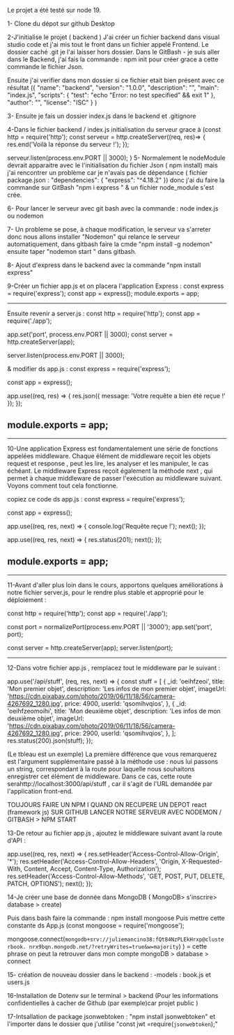 Le projet a été testé sur node 19.

1- Clone du dépot sur github Desktop

2-J'initialise le projet ( backend )
J'ai créer un fichier backend dans visual studio code et j'ai mis tout le front dans un fichier appelé Frontend.
Le dossier caché .git je l'ai laisser hors dossier.
Dans le GitBash - je suis aller dans le Backend, j'ai fais la commande : npm init pour créer grace a cette commande le fichier Json.

Ensuite j'ai verifier dans mon dossier si ce fichier etait bien présent avec ce résultat ({
"name": "backend",
"version": "1.0.0",
"description": "",
"main": "index.js",
"scripts": {
"test": "echo \"Error: no test specified\" && exit 1"
},
"author": "",
"license": "ISC"
}
)

3- Ensuite je fais un dossier index.js dans le backend
et .gitignore

4-Dans le fichier backend / index.js initialisation du serveur grace à (const http = require('http');
const serveur = http.createServer((req, res)=> {
res.end('Voilà la réponse du serveur !');
});

serveur.listen(process.env.PORT || 3000);
)
5- Normalement le nodeModule devrait apparaitre avec le l'initialisation du fichier Json ( npm install) mais j'ai rencontrer un problème car je n'avais pas de dépendance ( fichier package.json : "dependencies": {
"express": "^4.18.2"
}) donc j'ai du faire la commande sur GitBash "npm i express " & un fichier node_module s'est crée.

6- Pour lancer le serveur avec git bash avec la commande : node index.js ou nodemon

7- Un probleme se pose, à chaque modification, le serveur va s'arreter donc nous allons installer "Nodemon" qui relance le serveur automatiquement, dans gitbash faire la cmde "npm install -g nodemon" ensuite taper "nodemon start " dans gitbash.

8- Ajout d'express dans le backend avec la commande "npm install express"



9-Créer un fichier app.js et on placera l'application Express :
const express = require('express');
const app = express();
module.exports = app;

----------------------------------------------

Ensuite revenir a server.js :
const http = require('http');
const app = require('./app');

app.set('port', process.env.PORT || 3000);
const server = http.createServer(app);

server.listen(process.env.PORT || 3000);

& modifier ds app.js : const express = require('express');

const app = express();

app.use((req, res) => {
res.json({ message: 'Votre requête a bien été reçue !' });
});

## module.exports = app;
-------------------------------------------------

10-Une application Express est fondamentalement une série de fonctions appelées middleware. Chaque élément de middleware reçoit les objets request et response , peut les lire, les analyser et les manipuler, le cas échéant. Le middleware Express reçoit également la méthode next , qui permet à chaque middleware de passer l'exécution au middleware suivant. Voyons comment tout cela fonctionne.

copiez ce code ds app.js :
const express = require('express');

const app = express();

app.use((req, res, next) => {
console.log('Requête reçue !');
next();
});

app.use((req, res, next) => {
res.status(201);
next();
});

## module.exports = app;

--------------------------------------------------

11-Avant d'aller plus loin dans le cours, apportons quelques améliorations à notre fichier server.js, pour le rendre plus stable et approprié pour le déploiement :

const http = require('http');
const app = require('./app');

const port = normalizePort(process.env.PORT || '3000');
app.set('port', port);

const server = http.createServer(app);
server.listen(port);

---------------------------------------------------

12-Dans votre fichier app.js , remplacez tout le middleware par le suivant :

app.use('/api/stuff', (req, res, next) => {
const stuff = [
{
_id: 'oeihfzeoi',
title: 'Mon premier objet',
description: 'Les infos de mon premier objet',
imageUrl: 'https://cdn.pixabay.com/photo/2019/06/11/18/56/camera-4267692_1280.jpg',
price: 4900,
userId: 'qsomihvqios',
},
{
_id: 'oeihfzeomoihi',
title: 'Mon deuxième objet',
description: 'Les infos de mon deuxième objet',
imageUrl: 'https://cdn.pixabay.com/photo/2019/06/11/18/56/camera-4267692_1280.jpg',
price: 2900,
userId: 'qsomihvqios',
},
];
res.status(200).json(stuff);
});

(Le tbleau est un exemple)
La première différence que vous remarquerez est l'argument supplémentaire passé à la méthode use : nous lui passons un string, correspondant à la route pour laquelle nous souhaitons enregistrer cet élément de middleware. Dans ce cas, cette route serahttp://localhost:3000/api/stuff , car il s'agit de l'URL demandée par l'application front-end.

TOUJOURS FAIRE UN NPM I QUAND ON RECUPERE UN DEPOT react (framework js) SUR GITHUB
LANCER NOTRE SERVEUR AVEC NODEMON / GITBASH > NPM START

13-De retour au fichier app.js , ajoutez le middleware suivant avant la route d'API :

app.use((req, res, next) => {
res.setHeader('Access-Control-Allow-Origin', '\*');
res.setHeader('Access-Control-Allow-Headers', 'Origin, X-Requested-With, Content, Accept, Content-Type, Authorization');
res.setHeader('Access-Control-Allow-Methods', 'GET, POST, PUT, DELETE, PATCH, OPTIONS');
next();
});

14-Je créer une base de donnée dans MongoDB 
( MongoDB> s'inscrire> database > create)

Puis dans bash faire la commande : npm install mongoose
Puis mettre cette constante ds App.js (const mongoose = require('mongoose');

mongoose.connect(`mongodb+srv://juliemancino38:fQt84NzPLEkHrxp@clusterbook.
nrx9bqn.mongodb.net/?retryWrites=true&w=majority`)
) = cette phrase on peut la retrouver dans mon compte mongoDB > database > connect 

15- création de nouveau dossier dans le  backend : 
-models : book.js et users.js

16-Installation de Dotenv sur le terminal > backend
(Pour les informations confidentielles à cacher de Github (par exemple)car projet public )

17-Intsallation de package jsonwebtoken : "npm install jsonwebtoken" et l'importer dans le dossier que j'utilise "const jwt =require(`jsonwebtoken`);"